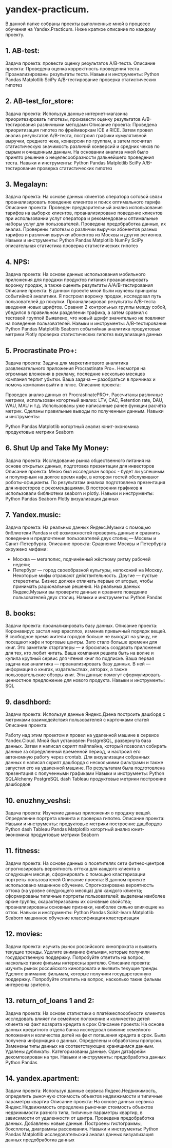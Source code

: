 # yandex-practicum.
В данной папке собраны проекты выполненные мной в процессе обучения на Yandex.Practicum. 
Ниже краткое описание по каждому проекту.

## 1. AB-test:
Задача проекта:
провести оценку результатов A/B-теста.
Описание проекта: 
Проведена оценка корректность проведения теста.
Проанализированы результаты теста.
Навыки и инструменты:
Python
Pandas
Matplotlib
SciPy
A/B-тестирование
проверка статистических гипотез

## 2. AB-test_for_store:
Задача проекта: 
Используя данные интернет-магазина приоритезировать гипотезы, произвести оценку результатов A/B-тестирования различными методами
Описание проекта:
Проведена приоритизация гипотез по фреймворкам ICE и RICE. 
Затем провел анализ результатов A/B-теста, построил графики кумулятивной выручки, среднего чека,
конверсии по группам, а затем посчитал статистическую значимость различий конверсий
и средних чеков по сырым и очищенным данным. На основании анализа мной было
принято решение о нецелесообразности дальнейшего проведения теста.
Навыки и инструменты:
Python
Pandas
Matplotlib
SciPy
A/B-тестирование
проверка статистических гипотез

## 3. Megalayn:
Задача проекта: 
На основе данных клиентов оператора сотовой связи проанализировать поведение клиентов и поиск оптимального тарифа
Описание проекта:
Проведен предварительный анализ использования тарифов на выборке клиентов,
проанализировано поведение клиентов при использовании услуг оператора и
рекомендованы оптимальные наборы услуг для пользователей. Проведена предобработка
данных, их анализ. Проверены гипотезы о различии выручки абонентов разных тарифов и
различии выручки абонентов из Москвы и других регионов.
Навыки и инструменты:
Python
Pandas
Matplotlib
NumPy
SciPy
описательная статистика
проверка статистических гипотез

## 4. NPS:
Задача проекта:
На основе данных использования мобильного приложения для продажи продуктов питания проанализировать воронку продаж, а также оценить результаты A/A/B-тестирования 
Описание проекта:
В данном проекте мной были изучены принципы событийной аналитики. Я построил
воронку продаж, исследовал путь пользователей до покупки. Проанализировал
результаты A/B-теста введения новых шрифтов. Сравнил 2 контрольных группы между
собой, убедился в правильном разделении трафика, а затем сравнил с тестовой группой
Выявлено, что новый шрифт значительно не повлияет на поведение пользователей.
Навыки и инструменты:
A/B-тестирование
Python
Pandas
Matplotlib
Seaborn
событийная аналитика
продуктовые метрики
Plotly
проверка статистических гипотез
визуализация данных

## 5. Procrastinate Pro+:
Задача проекта:
Задача для маркетингового аналитика развлекательного приложения Procrastinate Pro+. Несмотря на огромные вложения в рекламу, последние несколько месяцев компания терпит убытки. Ваша задача — разобраться в причинах и помочь компании выйти в плюс.
Описание проекта:

Проведен анализ данных от ProcrastinatePRO+.
Рассчитаны различные метрики, использован когортный анализ: LTV, CAC, Retention rate, DAU, WAU, MAU и т.д. Использованы уже написанные ранее функции расчёта метрик. Сделаны правильные выводы по полученным данным.
Навыки и инструменты:

Python
Pandas
Matplotlib
когортный анализ
юнит-экономика
продуктовые метрики
Seaborn

## 6. Shut Up and Take My Money:
Задача проекта:
Исследование рынка общественного питания на основе открытых данных, подготовка презентации для инвесторов
Описание проекта:
Мною был исследован вопрос - будет ли успешным и популярным на долгое время кафе, в
котором гостей обслуживают роботы-официанты. По результатам анализа подготовлена
презентация для инвесторов с рекомендациями. В построении графиков я использовали
библиотеки seaborn и plotly. 
Навыки и инструменты:
Python
Pandas
Seaborn
Plotly
визуализация данных

## 7. Yandex.music:
Задача проекта:
На реальных данных Яндекс.Музыки c помощью библиотеки Pandas и её возможностей проверить данные и сравнить поведение и предпочтения пользователей двух столиц — Москвы и Санкт-Петербурга.
Описание проекта:
Сравнение Москвы и Петербурга окружено мифами:
- Москва — мегаполис, подчинённый жёсткому ритму рабочей недели;
- Петербург — город своеобразной культуры, непохожий на Москву.
Некоторые мифы отражают действительность. Другие — пустые стереотипы. Бизнес должен отличать первые от вторых, чтобы принимать рациональные решения. На реальных данных Яндекс.Музыки вы проверите данные и сравните поведение пользователей двух столиц.
Навыки и инструменты:
Python
Pandas

## 8. books:
Задачи проекта:
проанализировать базу данных.
Описание проекта:
Коронавирус застал мир врасплох, изменив привычный порядок вещей. В свободное время жители городов больше не выходят на улицу, не посещают кафе и торговые центры. Зато стало больше времени для книг. Это заметили стартаперы — и бросились создавать приложения для тех, кто любит читать.
Ваша компания решила быть на волне и купила крупный сервис для чтения книг по подписке. Ваша первая задача как аналитика — проанализировать базу данных.
В ней — информация о книгах, издательствах, авторах, а также пользовательские обзоры книг. Эти данные помогут сформулировать ценностное предложение для нового продукта.
Навыки и инструменты:
SQL

## 9. dasdhbord:
Задачи проекта:
Используя данные Яндекс.Дзена построить дашборд с метриками взаимодействия пользователей с карточками статей
Описание проекта:

Работу над этим проектом я провел на удаленной машине в сервисе Yandex.Cloud. Мной
был установлен PostgreSQL, развернута база данных. Затем я написал скрипт пайплайна,
который позволил собирать данные за определенный временной период, и настроил его
автономную работу через crontab. Для визуализации собранных данных я написал скрипт
дашборда с несколькими фильтрами и также запустил его на удаленной машине. По
результатам была подготовлена презентация с полученными графиками
Навыки и инструменты:
Python
SQLAlchemy
PostgreSQL
dash
Tableau
продуктовые метрики
построение дашбордов

## 10. enuzhny_veshsi:
Задача проекта:
Изучение данныз приложения о продажу вещей. Определение портрета клиента и проверка гипотез.
Описание проекта:
Навыки и инструменты:
продуктовые метрики
построение дашбордов
Python
dash
Tableau
Pandas
Matplotlib
когортный анализ
юнит-экономика
продуктовые метрики
Seaborn

## 11. fitness:
Задачи проекта:
На основе данных о посетителях сети фитнес-центров спрогнозировать вероятность оттока для каждого клиента в следующем месяце, сформировать с помощью кластеризации портреты пользователей
Описание проекта:
В данном проекте использовано машинное обучение. Спрогнозирована вероятность
оттока (на уровне следующего месяца) для каждого клиента; сформированы типичные
портреты пользователей: выделены наиболее яркие группы, охарактеризованы их
основные свойства; проанализированы основные признаки, наиболее сильно влияющие
на отток.
Навыки и инструменты:
Python
Pandas
Scikit-learn
Matplotlib
Seaborn
машинное обучение
классификация
кластеризация

## 12. movies:
Задачи проекта:
изучить рынок российского кинопроката и выявить текущие тренды. Уделите внимание фильмам, которые получили государственную поддержку. Попробуйте ответить на вопрос, насколько такие фильмы интересны зрителю. 
Описание проекта:
изучить рынок российского кинопроката и выявить текущие тренды. Уделите внимание фильмам, которые получили государственную поддержку. Попробуйте ответить на вопрос, насколько такие фильмы интересны зрителю. 

## 13. return_of_loans 1 and 2:
Задача проекта:
На основе статистики о платёжеспособности клиентов исследовать влияет ли семейное положение и количество детей клиента на факт возврата кредита в срок
Описание проекта:
На основе данных кредитного отдела банка исследовал влияние семейного положения и
количества детей на факт погашения кредита в срок. Была получена информация о
данных. Определены и обработаны пропуски. Заменены типы данных на соответствующие
хранящимся данным. Удалены дубликаты. Категоризованы данные. Один датафрейм декомпозирован на три.
Навыки и инструменты:
предобработка данных
Python
Pandas

## 14. yandex.apartment:
Задачи проекта:
Используя данные сервиса Яндекс.Недвижимость, определить рыночную стоимость объектов недвижимости и типичные параметры квартир
Описание проекта:
На основе данных сервиса Яндекс.Недвижимость определена рыночная стоимость
объектов недвижимости разного типа, типичные параметры квартир, в зависимости от
удаленности от центра. Проведена предобработка данных. Добавлены новые данные.
Построены гистограммы, боксплоты, диаграммы рассеивания.
Навыки и инструменты:
Python
Pandas
Matplotlib
исследовательский анализ данных
визуализация данных
предобработка данных
